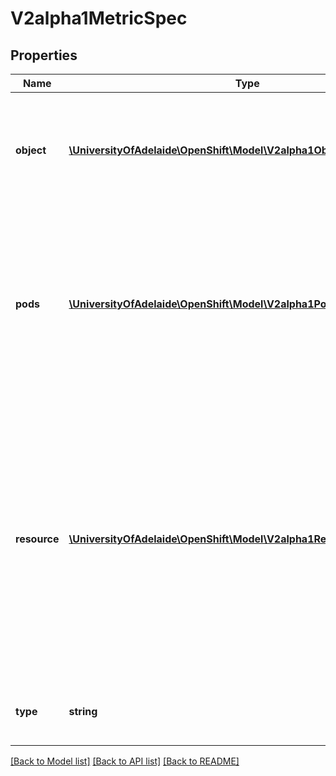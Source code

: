 # V2alpha1MetricSpec

## Properties
Name | Type | Description | Notes
------------ | ------------- | ------------- | -------------
**object** | [**\UniversityOfAdelaide\OpenShift\Model\V2alpha1ObjectMetricSource**](V2alpha1ObjectMetricSource.md) | object refers to a metric describing a single kubernetes object (for example, hits-per-second on an Ingress object). | [optional] 
**pods** | [**\UniversityOfAdelaide\OpenShift\Model\V2alpha1PodsMetricSource**](V2alpha1PodsMetricSource.md) | pods refers to a metric describing each pod in the current scale target (for example, transactions-processed-per-second).  The values will be averaged together before being compared to the target value. | [optional] 
**resource** | [**\UniversityOfAdelaide\OpenShift\Model\V2alpha1ResourceMetricSource**](V2alpha1ResourceMetricSource.md) | resource refers to a resource metric (such as those specified in requests and limits) known to Kubernetes describing each pod in the current scale target (e.g. CPU or memory). Such metrics are built in to Kubernetes, and have special scaling options on top of those available to normal per-pod metrics using the \&quot;pods\&quot; source. | [optional] 
**type** | **string** | type is the type of metric source.  It should match one of the fields below. | 

[[Back to Model list]](../README.md#documentation-for-models) [[Back to API list]](../README.md#documentation-for-api-endpoints) [[Back to README]](../README.md)


